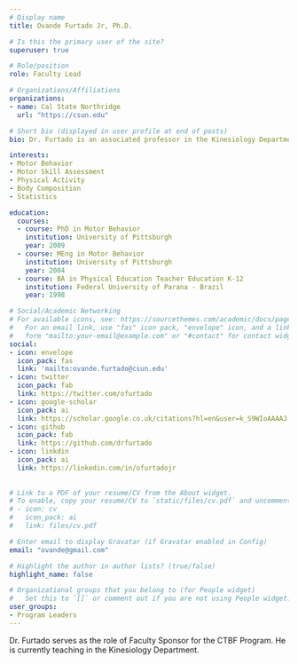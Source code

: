 ```yaml
---
# Display name
title: Ovande Furtado Jr, Ph.D.

# Is this the primary user of the site?
superuser: true

# Role/position
role: Faculty Lead

# Organizations/Affiliations
organizations:
- name: Cal State Northridge
  url: "https://csun.edu"

# Short bio (displayed in user profile at end of posts)
bio: Dr. Furtado is an associated professor in the Kinesiology Department.

interests:
- Motor Behavior
- Motor Skill Assessment
- Physical Activity
- Body Composition
- Statistics

education:
  courses:
  - course: PhD in Motor Behavior
    institution: University of Pittsburgh
    year: 2009
  - course: MEng in Motor Behavior
    institution: University of Pittsburgh
    year: 2004
  - course: BA in Physical Education Teacher Education K-12
    institution: Federal University of Parana - Brazil
    year: 1998

# Social/Academic Networking
# For available icons, see: https://sourcethemes.com/academic/docs/page-builder/#icons
#   For an email link, use "fas" icon pack, "envelope" icon, and a link in the
#   form "mailto:your-email@example.com" or "#contact" for contact widget.
social:
- icon: envelope
  icon_pack: fas
  link: 'mailto:ovande.furtado@csun.edu'
- icon: twitter
  icon_pack: fab
  link: https://twitter.com/ofurtado
- icon: google-scholar
  icon_pack: ai
  link: https://scholar.google.co.uk/citations?hl=en&user=k_S9WIoAAAAJ
- icon: github
  icon_pack: fab
  link: https://github.com/drfurtado
- icon: linkdin
  icon_pack: ai
  link: https://linkedin.com/in/ofurtadojr
  
  
# Link to a PDF of your resume/CV from the About widget.
# To enable, copy your resume/CV to `static/files/cv.pdf` and uncomment the lines below.
# - icon: cv
#   icon_pack: ai
#   link: files/cv.pdf

# Enter email to display Gravatar (if Gravatar enabled in Config)
email: "ovande@gmail.com"

# Highlight the author in author lists? (true/false)
highlight_name: false

# Organizational groups that you belong to (for People widget)
#   Set this to `[]` or comment out if you are not using People widget.
user_groups:
- Program Leaders
---
```


Dr. Furtado serves as the role of Faculty Sponsor for the CTBF Program. He is currently teaching in the Kinesiology Department.
